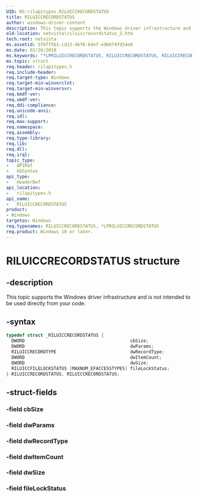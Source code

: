 ```yaml
---
UID: NS:rilapitypes.RILUICCRECORDSTATUS
title: RILUICCRECORDSTATUS
author: windows-driver-content
description: This topic supports the Windows driver infrastructure and is not intended to be used directly from your code.
old-location: netvista\riluiccrecordstatus_2.htm
tech.root: netvista
ms.assetid: 5f6ff5b1-cd13-4bf6-b4ef-e9b6f4fd54e0
ms.date: 02/26/2018
ms.keywords: "*LPRILUICCRECORDSTATUS, RILUICCRECORDSTATUS, RILUICCRECORDSTATUS structure [Network Drivers Starting with Windows Vista], netvista.riluiccrecordstatus_2, rilapitypes/RILUICCRECORDSTATUS"
ms.topic: struct
req.header: rilapitypes.h
req.include-header:
req.target-type: Windows
req.target-min-winverclnt:
req.target-min-winversvr:
req.kmdf-ver:
req.umdf-ver:
req.ddi-compliance:
req.unicode-ansi:
req.idl:
req.max-support:
req.namespace:
req.assembly:
req.type-library:
req.lib:
req.dll:
req.irql:
topic_type:
-	APIRef
-	kbSyntax
api_type:
-	HeaderDef
api_location:
-	rilapitypes.h
api_name:
-	RILUICCRECORDSTATUS
product:
- Windows
targetos: Windows
req.typenames: RILUICCRECORDSTATUS, *LPRILUICCRECORDSTATUS
req.product: Windows 10 or later.
---
```


# RILUICCRECORDSTATUS structure


## -description


This topic supports the Windows driver infrastructure and is not intended to be used directly from your code.


## -syntax


```cpp
typedef struct _RILUICCRECORDSTATUS {
  DWORD                                        cbSize;
  DWORD                                        dwParams;
  RILUICCRECORDTYPE                            dwRecordType;
  DWORD                                        dwItemCount;
  DWORD                                        dwSize;
  RILUICCFILELOCKSTATUS [MAXNUM_EFACCESSTYPES] fileLockStatus;
} RILUICCRECORDSTATUS, RILUICCRECORDSTATUS;
```


## -struct-fields




### -field cbSize


### -field dwParams


### -field dwRecordType


### -field dwItemCount


### -field dwSize


### -field fileLockStatus

